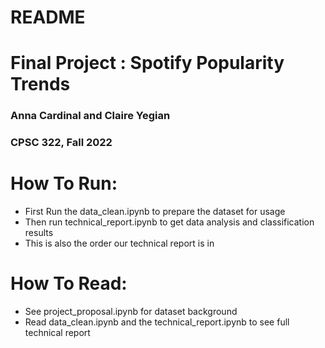 # README

# Final Project : Spotify Popularity Trends
### Anna Cardinal and Claire Yegian
### CPSC 322, Fall 2022

# How To Run:
* First Run the data_clean.ipynb to prepare the dataset for usage
* Then run technical_report.ipynb to get data analysis and classification results
* This is also the order our technical report is in

# How To Read:
* See project_proposal.ipynb for dataset background
* Read data_clean.ipynb and the technical_report.ipynb to see full technical report